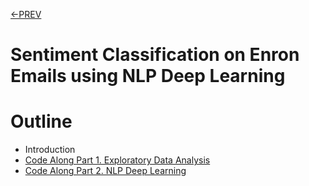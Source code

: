 [<-PREV ](../project.md)

# Sentiment Classification on Enron Emails using NLP Deep Learning

# Outline
- Introduction
- [Code Along Part 1. Exploratory Data Analysis](enronemail-part1-2.md)
- [Code Along Part 2. NLP Deep Learning](enronemail-part2.md)
